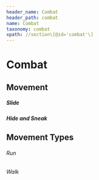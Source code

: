 ```yaml
---
header_name: Combat
header_path: combat
name: Combat
taxonomy: combat
xpath: //section\[@id='combat'\]
---
```


# Combat

## Movement

##### Slide

##### Hide and Sneak

## Movement Types

###### Run

###### Walk
